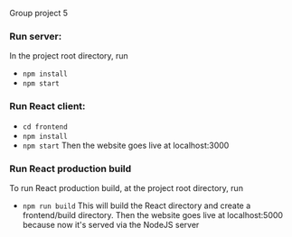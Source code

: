 Group project 5

### Run server: 
In the project root directory, run
- `npm install`
- `npm start`

### Run React client: 
- `cd frontend`
- `npm install`
- `npm start`
Then the website goes live at localhost:3000

### Run React production build
To run React production build, at the project root directory, run
- `npm run build`
This will build the React directory and create a frontend/build directory. Then the website goes live at localhost:5000 because now it's served via the NodeJS server